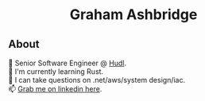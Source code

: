 <h1 align="center">
Graham Ashbridge
</h1>

## About

🔭 Senior Software Engineer @ [Hudl](https://www.hudl.com/).  
🌱 I'm currently learning Rust.  
💬 I can take questions on .net/aws/system design/iac.  
📫 [Grab me on linkedin here](https://www.linkedin.com/in/graham-d-ashbridge/).
